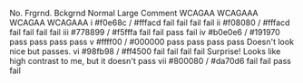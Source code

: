 No.  Frgrnd.   Bckgrnd  Normal         Large           Comment
                        WCAGAA WCAGAAA WCAGAA WCAGAAA
i    #f0e68c / #fffacd  fail   fail    fail   fail
ii   #f08080 / #fffacd  fail   fail    fail   fail
iii  #778899 / #f5fffa  fail   fail    pass   fail
iv   #b0e0e6 / #191970  pass   pass    pass   pass
v    #ffff00 / #000000  pass   pass    pass   pass      Doesn't look nice but passes.
vi   #98fb98 / #ff4500  fail   fail    fail   fail      Surprise! Looks like high contrast to me, but it doesn't pass
vii  #800080 / #da70d6  fail   fail    pass   fail